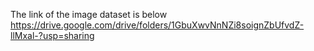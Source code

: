 The link of the image dataset is below
https://drive.google.com/drive/folders/1GbuXwvNnNZi8soignZbUfvdZ-llMxal-?usp=sharing
